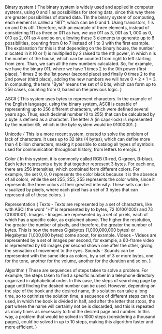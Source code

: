 Binary system {
 The binary system is widely used and applied in computer systems, using 0 and 1 as possibilities for storing data, since this way there are greater possibilities of stored data.
TIn the binary system of computing, each element is called a "BIT", which can be 0 and 1. Using transistors, 1 is on and 0 is off. 
Therefore, with an example of three elements, instead of considering 111 as three or 011 as two, we use 011 as 3, 001 as 1, 000 as 0, 010 as 2, 011 as 4 and so on, allowing these 3 elements to generate up to 8 possibilities, counting from 0 to 7 instead of 1 to 3 with the first example.
The explanation for this is that depending on the binary house, the number allocated in it (0 or 1) is multiplied by 2 raised to the nth power, in which n is the number of the house, which can be counted from right to left starting from zero. Than, we sum all the new numbers calculated. So, for example, we have the binary 011, where we have 1 times 2 to the 0th power (first place), 1 times 2 to the 1st power (second place) and finally 0 times 2 to the 2nd power (third place), adding the new numbers we will have 0 + 2 + 1 = 3.
In computing, the term "Byte" means the set of 8 bits, which can form up to 256 cases, counting from 0, based on the previous logic.
}

ASCII {
  This system uses bytes to represent characters. In the example of the English language, using the binary system, ASCII is capable of representing up to 256 different characters, which were defined several years ago. Thus, each decimal number (0 to 255) that can be calculated by a byte is defined as a character. The letter A (in caps-lock) is represented by the number 65, which in the byte system would be 01000001.
}

Unicode {
  This is a more recent system, created to solve the problem of lack of characters. It uses up to 32 bits (4 bytes), which can define more than 4 billion characters, making it possible to catalog all types of symbols used for communication throughout history, from letters to emojis.
}

Color {
  In this system, it is commonly called RGB (R-red, G-green, B-blue). Each letter represents a byte that together represent 3 bytes. For each one, there are 256 intensities, which combined form different colors. For example, the set 0, 0, 0 represents the color black because it is the absence of all colors, while the set 255, 255, 255 represents the color white, since it represents the three colors at their greatest intensity. These sets can be visualized by pixels, where each pixel has a set of 3 bytes that can represent all of these colors.
}

Representation {
  Texts - Texts are represented by a set of characters, like with ASCII the word "HI" is represented by to bytes, 72 (01001000) and 73 (01001001).
  Images - Images are represented by a set of pixels, each of which has a specific color, as explained above. The higher the resolution, the greater the number of pixels, and therefore, the greater the number of bytes. This is how the names Gigabytes (1,000,000,000 bytes) or Megabytes (1,000,000 bytes) come about, for example.
  Videos - Videos are represented by a set of images per second, for example, a 60-frame video is represented by 60 images per second shown one after the other, giving the sensation of movement to the eyes. 
  Sounds - Sounds can be represented with the same idea as colors, by a set of 3 or more bytes, one for the tone, another for the volume, another for the duration and so on.
}

Algorithm {
  These are sequences of steps taken to solve a problem. For example, the steps taken to find a specific number in a telephone directory organized in alphabetical order. In this case, the steps of searching page by page until finding the desired number can be used. However, depending on the size of the book and the desired name, this solution can take a long time, so to optimize the solution time, a sequence of different steps can be used, in which the book is divided in half, and after the letter that stops, the part where the name will certainly not be is discarded, and this is repeated as many times as necessary to find the desired page and number. In this way, a problem that would be solved in 1000 steps (considering a thousand pages), could be solved in up to 10 steps, making this algorithm faster and more efficient.
}

